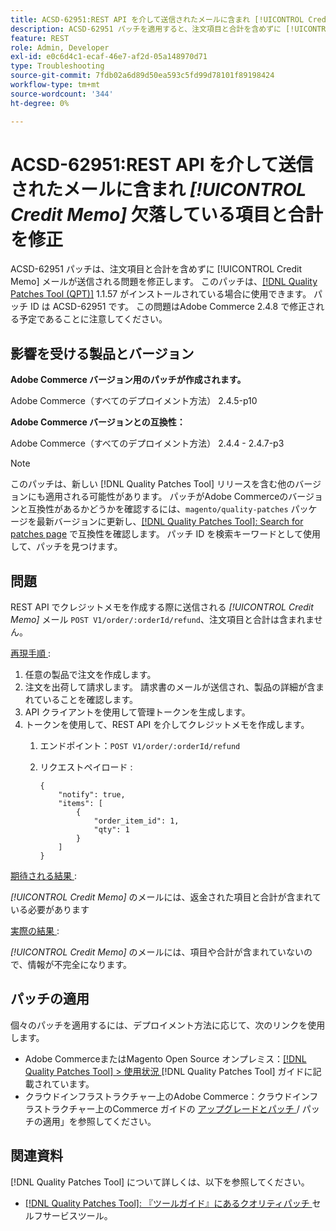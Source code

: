 ```yaml
---
title: ACSD-62951:REST API を介して送信されたメールに含まれ [!UICONTROL Credit Memo] 欠落している項目と合計を修正
description: ACSD-62951 パッチを適用すると、注文項目と合計を含めずに [!UICONTROL Credit Memo] メールが送信されるAdobe Commerceの問題を修正できます。
feature: REST
role: Admin, Developer
exl-id: e0c6d4c1-ecaf-46e7-af2d-05a148970d71
type: Troubleshooting
source-git-commit: 7fdb02a6d89d50ea593c5fd99d78101f89198424
workflow-type: tm+mt
source-wordcount: '344'
ht-degree: 0%

---
```


# ACSD-62951:REST API を介して送信されたメールに含まれ *[!UICONTROL Credit Memo]* 欠落している項目と合計を修正

ACSD-62951 パッチは、注文項目と合計を含めずに [!UICONTROL Credit Memo] メールが送信される問題を修正します。 このパッチは、[[!DNL Quality Patches Tool (QPT)]](/help/tools/quality-patches-tool/quality-patches-tool-to-self-serve-quality-patches.md) 1.1.57 がインストールされている場合に使用できます。 パッチ ID は ACSD-62951 です。 この問題はAdobe Commerce 2.4.8 で修正される予定であることに注意してください。

## 影響を受ける製品とバージョン

**Adobe Commerce バージョン用のパッチが作成されます。**

Adobe Commerce（すべてのデプロイメント方法） 2.4.5-p10

**Adobe Commerce バージョンとの互換性：**

Adobe Commerce（すべてのデプロイメント方法） 2.4.4 - 2.4.7-p3

>[!NOTE]
>
>このパッチは、新しい [!DNL Quality Patches Tool] リリースを含む他のバージョンにも適用される可能性があります。 パッチがAdobe Commerceのバージョンと互換性があるかどうかを確認するには、`magento/quality-patches` パッケージを最新バージョンに更新し、[[!DNL Quality Patches Tool]: Search for patches page](https://experienceleague.adobe.com/tools/commerce-quality-patches/index.html) で互換性を確認します。 パッチ ID を検索キーワードとして使用して、パッチを見つけます。

## 問題

REST API でクレジットメモを作成する際に送信される *[!UICONTROL Credit Memo]* メール `POST V1/order/:orderId/refund`、注文項目と合計は含まれません。

<u> 再現手順 </u>:

1. 任意の製品で注文を作成します。
1. 注文を出荷して請求します。 請求書のメールが送信され、製品の詳細が含まれていることを確認します。
1. API クライアントを使用して管理トークンを生成します。
1. トークンを使用して、REST API を介してクレジットメモを作成します。
   1. エンドポイント：`POST V1/order/:orderId/refund`
   1. リクエストペイロード :

      ```
      {  
          "notify": true,  
          "items": [  
              {  
                  "order_item_id": 1,  
                  "qty": 1  
              }  
          ]  
      }  
      ```

<u> 期待される結果 </u>:

*[!UICONTROL Credit Memo]* のメールには、返金された項目と合計が含まれている必要があります

<u> 実際の結果 </u>:

*[!UICONTROL Credit Memo]* のメールには、項目や合計が含まれていないので、情報が不完全になります。

## パッチの適用

個々のパッチを適用するには、デプロイメント方法に応じて、次のリンクを使用します。

* Adobe CommerceまたはMagento Open Source オンプレミス：[[!DNL Quality Patches Tool] > 使用状況 ](/help/tools/quality-patches-tool/usage.md) [!DNL Quality Patches Tool] ガイドに記載されています。
* クラウドインフラストラクチャー上のAdobe Commerce：クラウドインフラストラクチャー上のCommerce ガイドの [ アップグレードとパッチ ](https://experienceleague.adobe.com/docs/commerce-cloud-service/user-guide/develop/upgrade/apply-patches.html)/ パッチの適用」を参照してください。


## 関連資料

[!DNL Quality Patches Tool] について詳しくは、以下を参照してください。

* [[!DNL Quality Patches Tool]: 『ツールガイド』にあるクオリティパッチ ](/help/tools/quality-patches-tool/quality-patches-tool-to-self-serve-quality-patches.md) セルフサービスツール。

